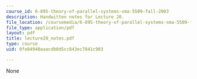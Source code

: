 ```yaml
---
course_id: 6-895-theory-of-parallel-systems-sma-5509-fall-2003
description: Handwitten notes for Lecture 20.
file_location: /coursemedia/6-895-theory-of-parallel-systems-sma-5509-fall-2003/0fe04940aaacdb0d5cc843ec7841c903_lecture20_notes.pdf
file_type: application/pdf
layout: pdf
title: lecture20_notes.pdf
type: course
uid: 0fe04940aaacdb0d5cc843ec7841c903

---
```

None